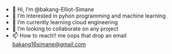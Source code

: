 - 👋 Hi, I’m @bakang-Elliot-Simane
- 👀 I’m interested in pyhon programming and machine learning
- 🌱 I’m currently learning cloud engineering
- 💞️ I’m looking to collaborate on any project
- 📫 How to reach!! me oops that drop an email bakang16simane@gmail.com

<!---
bakang-Elliot-Simane/bakang-Elliot-Simane is a ✨ special ✨ repository because its `README.md` (this file) appears on your GitHub profile.
You can click the Preview link to take a look at your changes.
--->
